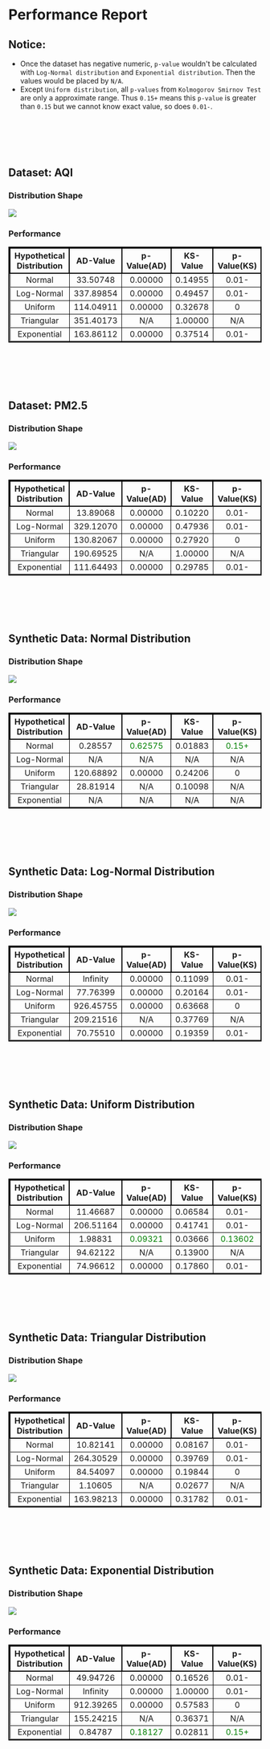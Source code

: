<style>
    table{
        border-collapse: collapse;
        border-spacing: 0;
        border:2px solid #000000;
    }

    th{
        border:2px solid #000000;
    }

    td{
        border:1px solid #000000;
    }
</style>

# Performance Report

## Notice:
- Once the dataset has negative numeric, `p-value` wouldn't be calculated with `Log-Normal distribution` and `Exponential distribution`. Then the values would be placed by `N/A`.
- Except `Uniform distribution`, all `p-values` from `Kolmogorov Smirnov Test` are only a approximate range. Thus `0.15+` means this `p-value` is greater than `0.15` but we cannot know exact value, so does `0.01-`.

<br/><br/><br/><br/>

## Dataset: AQI

### Distribution Shape
![](./aqi.png)

### Performance
| Hypothetical Distribution | AD-Value | p-Value(AD) | KS-Value | p-Value(KS) |
|:----:|:----:|:----:|:----:|:----:|
|Normal|33.50748|0.00000|0.14955|0.01-|
|Log-Normal|337.89854|0.00000|0.49457|0.01-|
|Uniform|114.04911|0.00000|0.32678|0|
|Triangular|351.40173|N/A|1.00000|N/A|
|Exponential|163.86112|0.00000|0.37514|0.01-|

<br/><br/><br/><br/>

## Dataset: PM2.5

### Distribution Shape
![](./pm25.png)

### Performance
| Hypothetical Distribution | AD-Value | p-Value(AD) | KS-Value | p-Value(KS) |
|:----:|:----:|:----:|:----:|:----:|
|Normal|13.89068|0.00000|0.10220|0.01-|
|Log-Normal|329.12070|0.00000|0.47936|0.01-|
|Uniform|130.82067|0.00000|0.27920|0|
|Triangular|190.69525|N/A|1.00000|N/A|
|Exponential|111.64493|0.00000|0.29785|0.01-|

<br/><br/><br/><br/>

## Synthetic Data: Normal Distribution

### Distribution Shape
![](./norm_dist1.png)

### Performance
| Hypothetical Distribution | AD-Value | p-Value(AD) | KS-Value | p-Value(KS) |
|:----:|:----:|:----:|:----:|:----:|
|Normal|0.28557|<font color="green">0.62575</font>|0.01883|<font color="green">0.15+</font>|
|Log-Normal|N/A|N/A|N/A|N/A|
|Uniform|120.68892|0.00000|0.24206|0|
|Triangular|28.81914|N/A|0.10098|N/A|
|Exponential|N/A|N/A|N/A|N/A|

<br/><br/><br/><br/>

## Synthetic Data: Log-Normal Distribution

### Distribution Shape
![](./lgnorm_dist1.png)

### Performance
| Hypothetical Distribution | AD-Value | p-Value(AD) | KS-Value | p-Value(KS) |
|:----:|:----:|:----:|:----:|:----:|
|Normal|Infinity|0.00000|0.11099|0.01-|
|Log-Normal|77.76399|0.00000|0.20164|0.01-|
|Uniform|926.45755|0.00000|0.63668|0|
|Triangular|209.21516|N/A|0.37769|N/A|
|Exponential|70.75510|0.00000|0.19359|0.01-|

<br/><br/><br/><br/>

## Synthetic Data: Uniform Distribution

### Distribution Shape
![](./unif_dist1.png)

### Performance
| Hypothetical Distribution | AD-Value | p-Value(AD) | KS-Value | p-Value(KS) |
|:----:|:----:|:----:|:----:|:----:|
|Normal|11.46687|0.00000|0.06584|0.01-|
|Log-Normal|206.51164|0.00000|0.41741|0.01-|
|Uniform|1.98831|<font color="green">0.09321</font>|0.03666|<font color="green">0.13602</font>|
|Triangular|94.62122|N/A|0.13900|N/A|
|Exponential|74.96612|0.00000|0.17860|0.01-|

<br/><br/><br/><br/>

## Synthetic Data: Triangular Distribution

### Distribution Shape
![](./tri_dist1.png)

### Performance
| Hypothetical Distribution | AD-Value | p-Value(AD) | KS-Value | p-Value(KS) |
|:----:|:----:|:----:|:----:|:----:|
|Normal|10.82141|0.00000|0.08167|0.01-|
|Log-Normal|264.30529|0.00000|0.39769|0.01-|
|Uniform|84.54097|0.00000|0.19844|0|
|Triangular|1.10605|N/A|0.02677|N/A|
|Exponential|163.98213|0.00000|0.31782|0.01-|

<br/><br/><br/><br/>

## Synthetic Data: Exponential Distribution

### Distribution Shape
![](./exp_dist1.png)

### Performance
| Hypothetical Distribution | AD-Value | p-Value(AD) | KS-Value | p-Value(KS) |
|:----:|:----:|:----:|:----:|:----:|
|Normal|49.94726|0.00000|0.16526|0.01-|
|Log-Normal|Infinity|0.00000|1.00000|0.01-|
|Uniform|912.39265|0.00000|0.57583|0|
|Triangular|155.24215|N/A|0.36371|N/A|
|Exponential|0.84787|<font color="green">0.18127</font>|0.02811|<font color="green">0.15+</font>|